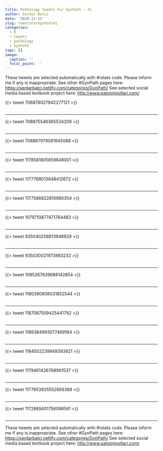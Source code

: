 ```yaml
---
title: Pathology Tweets For GynPath - 41
author: Serdar Balci
date: '2019-11-13'
slug: tweetsForGynPath41
categories:
  - R
  - tweets
  - pathology
  - GynPath
tags: []
image:
  caption: ''
  focal_point: ''
---
```



These tweets are selected automatically with #rstats code. Please inform me if any is inappropriate.
See other #GynPath pages here: https://serdarbalci.netlify.com/categories/GynPath/ 
See selected social media based textbook project here: http://www.patolojinotlari.com/

{{< tweet 708878027942277121 >}}
<br>
<br>
<hr>
{{< tweet 708875546365534209 >}}
<br>
<br>
<hr>
{{< tweet 708867979081945088 >}}
<br>
<br>
<hr>
{{< tweet 1178581805659648001 >}}
<br>
<br>
<hr>
{{< tweet 1177768013648412672 >}}
<br>
<br>
<hr>
{{< tweet 1177586822810980354 >}}
<br>
<br>
<hr>
{{< tweet 1079710877471764483 >}}
<br>
<br>
<hr>
{{< tweet 935040256813948929 >}}
<br>
<br>
<hr>
{{< tweet 935030021973983232 >}}
<br>
<br>
<hr>
{{< tweet 1085267639688142854 >}}
<br>
<br>
<hr>
{{< tweet 1180390908031852544 >}}
<br>
<br>
<hr>
{{< tweet 1187087559425441792 >}}
<br>
<br>
<hr>
{{< tweet 1186364993077469184 >}}
<br>
<br>
<hr>
{{< tweet 1184502239949393921 >}}
<br>
<br>
<hr>
{{< tweet 1179461426768961537 >}}
<br>
<br>
<hr>
{{< tweet 1177953925552656389 >}}
<br>
<br>
<hr>
{{< tweet 1172885601756098561 >}}
<br>
<br>
<hr>


These tweets are selected automatically with #rstats code. Please inform me if any is inappropriate.
See other #GynPath pages here: https://serdarbalci.netlify.com/categories/GynPath/ 
See selected social media based textbook project here: http://www.patolojinotlari.com/
